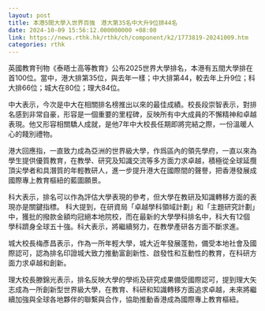 ```yaml
---
layout: post
title: 本港5間大學入世界百強　港大第35名中大升9位排44名　
date: 2024-10-09 15:56:12.000000000 +08:00
link: https://news.rthk.hk/rthk/ch/component/k2/1773819-20241009.htm
categories: rthk
---
```


英國教育刊物《泰晤士高等教育》公布2025世界大學排名，本港有五間大學排在首100位。當中，港大排第35位，與去年一樣；中大排第44，較去年上升9位；科大排66位；城大在80位；理大84位。

中大表示，今次是中大在相關排名榜推出以來的最佳成績。校長段崇智表示，對排名感到非常自豪，形容是一個重要的里程碑，反映所有中大成員的不懈精神和卓越表現。他又形容相關驕人成就，是他7年中大校長任期即將完結之際，一份溫暖人心的餞別禮物。

港大回應指，一直致力成為亞洲的世界級大學，作爲區內的領先學府，一直以來為學生提供優質教育，在教學、研究及知識交流等多方面力求卓越，積極從全球延攬頂尖學者和具潛質的年輕教研人，進一步提升港大在國際間的聲譽，把香港發展成國際專上教育樞紐的藍圖願景。

科大表示，排名可以作為評估大學表現的參考，但大學在教研及知識轉移方面的表現亦是關鍵指標。 科大提到，在研資局「卓越學科領域計劃」和「主題研究計劃」中，獲批的撥款金額均冠絕本地院校，而在最新的大學學科排名中，科大有12個學科躋身全球五十強。科大表示，將繼續努力，在教學產研各方面不斷求進。

城大校長梅彥昌表示，作為一所年輕大學，城大近年發展蓬勃，備受本地社會及國際認可，認為排名印證城大致力推動富創新性、啟發性和互動性的教育，在科研方面力求卓越和創新。

理大校長滕錦光表示，排名反映大學的學術及研究成果備受國際認可，提到理大矢志成為一所創新型世界級大學，在教育、科研和知識轉移方面追求卓越，未來將繼續加強與全球各地夥伴的聯繫與合作，協助推動香港成為國際專上教育樞紐。
